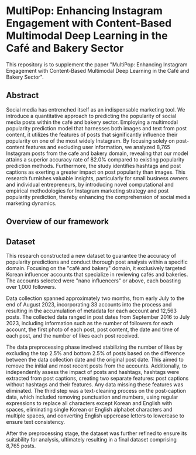 # MultiPop: Enhancing Instagram Engagement with Content-Based Multimodal Deep Learning in the Café and Bakery Sector
This repository is to supplement the paper "MultiPop: Enhancing Instagram Engagement with Content-Based Multimodal Deep Learning in the Café and Bakery Sector".


## Abstract
Social media has entrenched itself as an indispensable marketing tool. 
We introduce a quantitative approach to predicting the popularity of social media posts within the café and bakery sector. 
Employing a multimodal popularity prediction model that harnesses both images and text from post content, it utilizes the features of posts that significantly influence their popularity on one of the most widely Instagram. 
By focusing solely on post-content features and excluding user information, 
we analyzed 8,765 Instagram posts from the cafe and bakery domain, revealing that our model attains a superior accuracy rate of 82.0\% compared to existing popularity prediction methods. 
Furthermore, the study identifies hashtags and post captions as exerting a greater impact on post popularity than images. 
This research furnishes valuable insights, particularly for small business owners and individual entrepreneurs, 
by introducing novel computational and empirical methodologies for Instagram marketing strategy and post popularity prediction, thereby enhancing the comprehension of social media marketing dynamics.

## Overview of our framework




## Dataset
This research constructed a new dataset to guarantee the accuracy of popularity predictions and conduct thorough post analysis within a specific domain. 
Focusing on the "café and bakery" domain, it exclusively targeted Korean influencer accounts that specialize in reviewing cafés and bakeries. 
The accounts selected were "nano influencers" or above, each boasting over 1,000 followers.

Data collection spanned approximately two months, from early July to the end of August 2023, 
incorporating 33 accounts into the process and resulting in the accumulation of metadata for each account and 12,563 posts. 
The collected data ranged in post dates from September 2016 to July 2023, including information such as the number of followers for each account, 
the first photo of each post, post content, the date and time of each post, and the number of likes each post received.

The data preprocessing phase involved stabilizing the number of likes by excluding the top 2.5% and bottom 2.5% of posts 
based on the difference between the data collection date and the original post date. This aimed to remove the initial and most recent posts from the accounts. 
Additionally, to independently assess the impact of posts and hashtags, hashtags were extracted from post captions, 
creating two separate features: post captions without hashtags and their features. Any data missing these features was eliminated. 
The third step was a text-cleaning process on the post-caption data, which included removing punctuation and numbers, 
using regular expressions to replace all characters except Korean and English with spaces, eliminating single Korean or English alphabet characters and multiple spaces, 
and converting English uppercase letters to lowercase to ensure text consistency.

After the preprocessing stage, the dataset was further refined to ensure its suitability for analysis, ultimately resulting in a final dataset comprising 8,765 posts.
